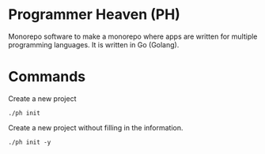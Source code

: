 # Programmer Heaven (PH)
Monorepo software to make a monorepo where apps are written for multiple programming languages. It is written in Go (Golang).

# Commands
Create a new project

`./ph init`

Create a new project without filling in the information.

`./ph init -y`